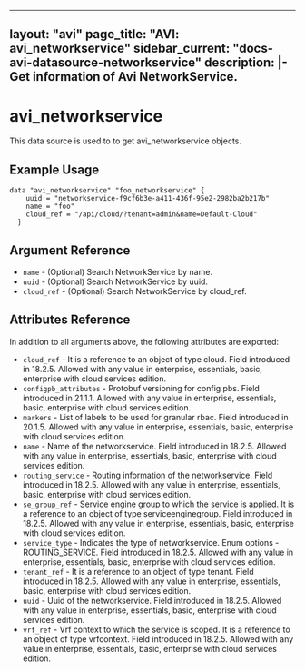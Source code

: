 <!--
    Copyright 2021 VMware, Inc.
    SPDX-License-Identifier: Mozilla Public License 2.0
-->
---
layout: "avi"
page_title: "AVI: avi_networkservice"
sidebar_current: "docs-avi-datasource-networkservice"
description: |-
  Get information of Avi NetworkService.
---

# avi_networkservice

This data source is used to to get avi_networkservice objects.

## Example Usage

```hcl
data "avi_networkservice" "foo_networkservice" {
    uuid = "networkservice-f9cf6b3e-a411-436f-95e2-2982ba2b217b"
    name = "foo"
    cloud_ref = "/api/cloud/?tenant=admin&name=Default-Cloud"
  }
```

## Argument Reference

* `name` - (Optional) Search NetworkService by name.
* `uuid` - (Optional) Search NetworkService by uuid.
* `cloud_ref` - (Optional) Search NetworkService by cloud_ref.
  
## Attributes Reference

In addition to all arguments above, the following attributes are exported:

* `cloud_ref` - It is a reference to an object of type cloud. Field introduced in 18.2.5. Allowed with any value in enterprise, essentials, basic, enterprise with cloud services edition.
* `configpb_attributes` - Protobuf versioning for config pbs. Field introduced in 21.1.1. Allowed with any value in enterprise, essentials, basic, enterprise with cloud services edition.
* `markers` - List of labels to be used for granular rbac. Field introduced in 20.1.5. Allowed with any value in enterprise, essentials, basic, enterprise with cloud services edition.
* `name` - Name of the networkservice. Field introduced in 18.2.5. Allowed with any value in enterprise, essentials, basic, enterprise with cloud services edition.
* `routing_service` - Routing information of the networkservice. Field introduced in 18.2.5. Allowed with any value in enterprise, essentials, basic, enterprise with cloud services edition.
* `se_group_ref` - Service engine group to which the service is applied. It is a reference to an object of type serviceenginegroup. Field introduced in 18.2.5. Allowed with any value in enterprise, essentials, basic, enterprise with cloud services edition.
* `service_type` - Indicates the type of networkservice. Enum options - ROUTING_SERVICE. Field introduced in 18.2.5. Allowed with any value in enterprise, essentials, basic, enterprise with cloud services edition.
* `tenant_ref` - It is a reference to an object of type tenant. Field introduced in 18.2.5. Allowed with any value in enterprise, essentials, basic, enterprise with cloud services edition.
* `uuid` - Uuid of the networkservice. Field introduced in 18.2.5. Allowed with any value in enterprise, essentials, basic, enterprise with cloud services edition.
* `vrf_ref` - Vrf context to which the service is scoped. It is a reference to an object of type vrfcontext. Field introduced in 18.2.5. Allowed with any value in enterprise, essentials, basic, enterprise with cloud services edition.

